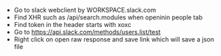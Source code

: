 - Go to slack webclient by WORKSPACE.slack.com
- Find XHR such as /api/search.modules when openinin people tab
- Find token in the header starts with xoxc
- Go to https://api.slack.com/methods/users.list/test
- Right click on open raw response and save link which will save a json file
